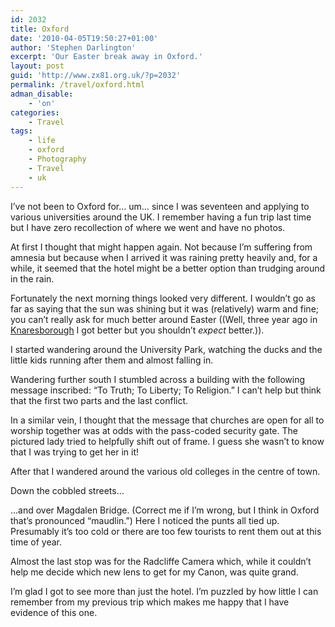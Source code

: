 ```yaml
---
id: 2032
title: Oxford
date: '2010-04-05T19:50:27+01:00'
author: 'Stephen Darlington'
excerpt: 'Our Easter break away in Oxford.'
layout: post
guid: 'http://www.zx81.org.uk/?p=2032'
permalink: /travel/oxford.html
adman_disable:
    - 'on'
categories:
    - Travel
tags:
    - life
    - oxford
    - Photography
    - Travel
    - uk
---
```


I’ve not been to Oxford for… um… since I was seventeen and applying to various universities around the UK. I remember having a fun trip last time but I have zero recollection of where we went and have no photos.

At first I thought that might happen again. Not because I’m suffering from amnesia but because when I arrived it was raining pretty heavily and, for a while, it seemed that the hotel might be a better option than trudging around in the rain.

Fortunately the next morning things looked very different. I wouldn’t go as far as saying that the sun was shining but it was (relatively) warm and fine; you can’t really ask for much better around Easter ((Well, three year ago in [Knaresborough](http://www.zx81.org.uk/travel/knaresborough-and-ossett-yorkshire.html) I got better but you shouldn’t *expect* better.)).

I started wandering around the University Park, watching the ducks and the little kids running after them and almost falling in.

Wandering further south I stumbled across a building with the following message inscribed: “To Truth; To Liberty; To Religion.” I can’t help but think that the first two parts and the last conflict.

In a similar vein, I thought that the message that churches are open for all to worship together was at odds with the pass-coded security gate. The pictured lady tried to helpfully shift out of frame. I guess she wasn’t to know that I was trying to get her in it!

After that I wandered around the various old colleges in the centre of town.

Down the cobbled streets…

…and over Magdalen Bridge. (Correct me if I’m wrong, but I think in Oxford that’s pronounced “maudlin.”) Here I noticed the punts all tied up. Presumably it’s too cold or there are too few tourists to rent them out at this time of year.

Almost the last stop was for the Radcliffe Camera which, while it couldn’t help me decide which new lens to get for my Canon, was quite grand.

I’m glad I got to see more than just the hotel. I’m puzzled by how little I can remember from my previous trip which makes me happy that I have evidence of this one.